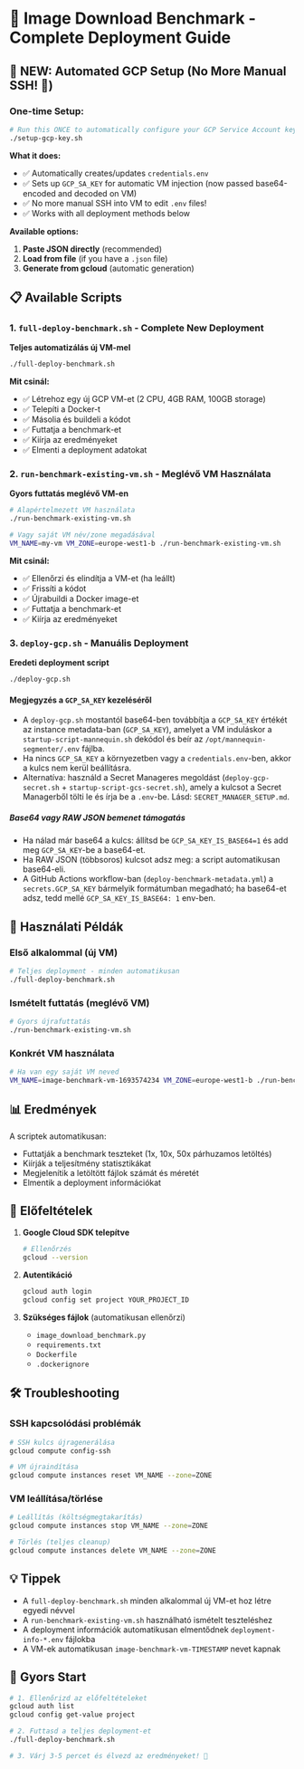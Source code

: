 # 🚀 Image Download Benchmark - Complete Deployment Guide

## 🔑 NEW: Automated GCP Setup (No More Manual SSH! 🎉)

### One-time Setup:
```bash
# Run this ONCE to automatically configure your GCP Service Account key
./setup-gcp-key.sh
```

**What it does:**
- ✅ Automatically creates/updates `credentials.env`
- ✅ Sets up `GCP_SA_KEY` for automatic VM injection (now passed base64-encoded and decoded on VM)
- ✅ No more manual SSH into VM to edit `.env` files!
- ✅ Works with all deployment methods below

**Available options:**
1. **Paste JSON directly** (recommended)
2. **Load from file** (if you have a `.json` file)
3. **Generate from gcloud** (automatic generation)

## 📋 Available Scripts

### 1. `full-deploy-benchmark.sh` - Complete New Deployment
**Teljes automatizálás új VM-mel**

```bash
./full-deploy-benchmark.sh
```

**Mit csinál:**
- ✅ Létrehoz egy új GCP VM-et (2 CPU, 4GB RAM, 100GB storage)
- ✅ Telepíti a Docker-t
- ✅ Másolia és buildeli a kódot
- ✅ Futtatja a benchmark-et
- ✅ Kiírja az eredményeket
- ✅ Elmenti a deployment adatokat

### 2. `run-benchmark-existing-vm.sh` - Meglévő VM Használata
**Gyors futtatás meglévő VM-en**

```bash
# Alapértelmezett VM használata
./run-benchmark-existing-vm.sh

# Vagy saját VM név/zone megadásával
VM_NAME=my-vm VM_ZONE=europe-west1-b ./run-benchmark-existing-vm.sh
```

**Mit csinál:**
- ✅ Ellenőrzi és elindítja a VM-et (ha leállt)
- ✅ Frissíti a kódot
- ✅ Újrabuildi a Docker image-et
- ✅ Futtatja a benchmark-et
- ✅ Kiírja az eredményeket

### 3. `deploy-gcp.sh` - Manuális Deployment
**Eredeti deployment script**

```bash
./deploy-gcp.sh
```

#### Megjegyzés a `GCP_SA_KEY` kezeléséről
- A `deploy-gcp.sh` mostantól base64-ben továbbítja a `GCP_SA_KEY` értékét az instance metadata-ban (`GCP_SA_KEY`),
  amelyet a VM induláskor a `startup-script-mannequin.sh` dekódol és beír az `/opt/mannequin-segmenter/.env` fájlba.
- Ha nincs `GCP_SA_KEY` a környezetben vagy a `credentials.env`-ben, akkor a kulcs nem kerül beállításra.
- Alternatíva: használd a Secret Manageres megoldást (`deploy-gcp-secret.sh` + `startup-script-gcs-secret.sh`),
  amely a kulcsot a Secret Managerből tölti le és írja be a `.env`-be. Lásd: `SECRET_MANAGER_SETUP.md`.

##### Base64 vagy RAW JSON bemenet támogatás
- Ha nálad már base64 a kulcs: állítsd be `GCP_SA_KEY_IS_BASE64=1` és add meg `GCP_SA_KEY`-be a base64-et.
- Ha RAW JSON (többsoros) kulcsot adsz meg: a script automatikusan base64-eli.
- A GitHub Actions workflow-ban (`deploy-benchmark-metadata.yml`) a `secrets.GCP_SA_KEY` bármelyik formátumban megadható; ha base64-et adsz, tedd mellé `GCP_SA_KEY_IS_BASE64: 1` env-ben.

## 🎯 Használati Példák

### Első alkalommal (új VM)
```bash
# Teljes deployment - minden automatikusan
./full-deploy-benchmark.sh
```

### Ismételt futtatás (meglévő VM)
```bash
# Gyors újrafuttatás
./run-benchmark-existing-vm.sh
```

### Konkrét VM használata
```bash
# Ha van egy saját VM neved
VM_NAME=image-benchmark-vm-1693574234 VM_ZONE=europe-west1-b ./run-benchmark-existing-vm.sh
```

## 📊 Eredmények

A scriptek automatikusan:
- Futtatják a benchmark teszteket (1x, 10x, 50x párhuzamos letöltés)
- Kiírják a teljesítmény statisztikákat
- Megjelenítik a letöltött fájlok számát és méretét
- Elmentik a deployment információkat

## 🔧 Előfeltételek

1. **Google Cloud SDK telepítve**
   ```bash
   # Ellenőrzés
   gcloud --version
   ```

2. **Autentikáció**
   ```bash
   gcloud auth login
   gcloud config set project YOUR_PROJECT_ID
   ```

3. **Szükséges fájlok** (automatikusan ellenőrzi)
   - `image_download_benchmark.py`
   - `requirements.txt`
   - `Dockerfile` 
   - `.dockerignore`

## 🛠️ Troubleshooting

### SSH kapcsolódási problémák
```bash
# SSH kulcs újragenerálása
gcloud compute config-ssh

# VM újraindítása
gcloud compute instances reset VM_NAME --zone=ZONE
```

### VM leállítása/törlése
```bash
# Leállítás (költségmegtakarítás)
gcloud compute instances stop VM_NAME --zone=ZONE

# Törlés (teljes cleanup)
gcloud compute instances delete VM_NAME --zone=ZONE
```

## 💡 Tippek

- A `full-deploy-benchmark.sh` minden alkalommal új VM-et hoz létre egyedi névvel
- A `run-benchmark-existing-vm.sh` használható ismételt teszteléshez
- A deployment információk automatikusan elmentődnek `deployment-info-*.env` fájlokba
- A VM-ek automatikusan `image-benchmark-vm-TIMESTAMP` nevet kapnak

## 🎉 Gyors Start

```bash
# 1. Ellenőrizd az előfeltételeket
gcloud auth list
gcloud config get-value project

# 2. Futtasd a teljes deployment-et
./full-deploy-benchmark.sh

# 3. Várj 3-5 percet és élvezd az eredményeket! 🚀
```


